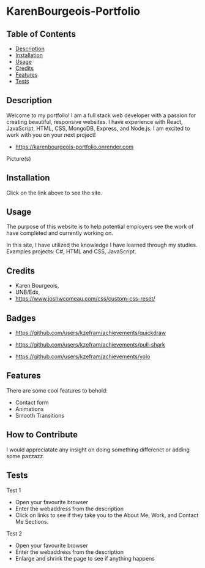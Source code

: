 # KarenBourgeois-Portfolio

## Table of Contents

- [Description](#description)
- [Installation](#installation)
- [Usage](#usage)
- [Credits](#credits)
- [Features](#features)
- [Tests](#tests)


## Description

Welcome to my portfolio! I am a full stack web developer with a passion for creating beautiful, responsive websites. I have experience with React, JavaScript, HTML, CSS, MongoDB, Express, and Node.js. I am excited to work with you on your next project!

- https://karenbourgeois-portfolio.onrender.com


Picture(s)





## Installation

Click on the link above to see the site. 

## Usage

The purpose of this website is to help potential employers see the work of have completed and currently working on.

In this site, I have utilized the knowledge I have learned through my studies. Examples projects: C#, HTML and CSS, JavaScript.

## Credits

- Karen Bourgeois,
- UNB/Edx,
- https://www.joshwcomeau.com/css/custom-css-reset/

## Badges

- https://github.com/users/kzefram/achievements/quickdraw

- https://github.com/users/kzefram/achievements/pull-shark

- https://github.com/users/kzefram/achievements/yolo

## Features

There are some cool features to behold:
- Contact form
- Animations
- Smooth Transitions

## How to Contribute

I would appreciatate any insight on doing something differenct or adding some pazzazz.

## Tests

Test 1

- Open your favourite browser
- Enter the webaddress from the description
- Click on links to see if they take you to the About Me, Work, and Contact Me Sections.

Test 2

- Open your favourite browser
- Enter the webaddress from the description
- Enlarge and shrink the page to see if anything happens
